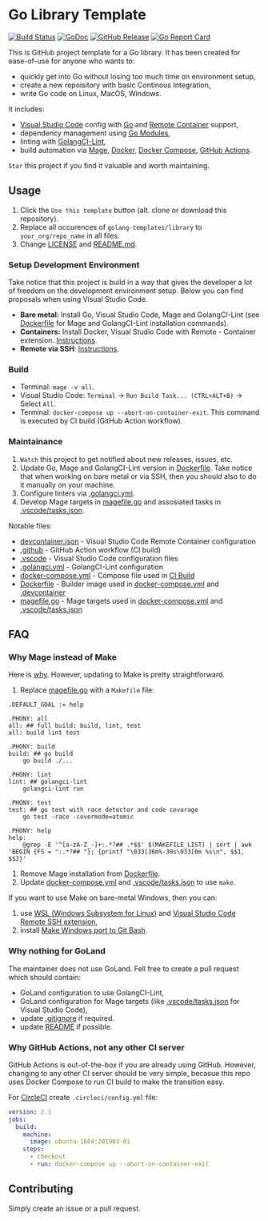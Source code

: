 # Go Library Template

[![Build Status](https://github.com/golang-templates/library/workflows/build/badge.svg)](https://github.com/golang-templates/library/actions?query=workflow%3Abuild)
[![GoDoc](https://godoc.org/github.com/golang-templates/library?status.svg)](https://godoc.org/github.com/golang-templates/library)
[![GitHub Release](https://img.shields.io/github/release/golang-templates/library.svg)](https://github.com/golang-templates/library/releases)
[![Go Report Card](https://goreportcard.com/badge/github.com/golang-templates/library)](https://goreportcard.com/report/github.com/golang-templates/library)

This is GitHub project template for a Go library. It has been created for ease-of-use for anyone who wants to:

- quickly get into Go without losing too much time on environment setup,
- create a new repoisitory with basic Continous Integration,
- write Go code on Linux, MacOS, Windows.

It includes:

- [Visual Studio Code](https://code.visualstudio.com) config with [Go](https://code.visualstudio.com/docs/languages/go) and [Remote Container](https://code.visualstudio.com/docs/remote/containers) support,
- dependency management using [Go Modules](https://github.com/golang/go/wiki/Modules),
- linting with [GolangCI-Lint](https://github.com/golangci/golangci-lint),
- build automation via [Mage](https://magefile.org), [Docker](https://docs.docker.com/engine), [Docker Compose](https://docs.docker.com/compose), [GitHub Actions](https://github.com/features/actions).

`Star` this project if you find it valuable and worth maintaining.

## Usage

1. Click the `Use this template` button (alt. clone or download this repository).
1. Replace all occurences of `golang-templates/library` to `your_org/repo_name` in all files.
1. Change [LICENSE](LICENSE) and [README.md](README.md).

### Setup Development Environment

Take notice that this project is build in a way that gives the developer a lot of freedom on the development environment setup. Below you can find proposals when using Visual Studio Code.

- **Bare metal:** Install Go, Visual Studio Code, Mage and GolangCI-Lint (see [Dockerfile](Dockerfile) for Mage and GolangCI-Lint installation commands).
- **Containers:** Install Docker, Visual Studio Code with Remote - Container extension. [Instructions](https://code.visualstudio.com/docs/remote/containers).
- **Remote via SSH**: [Instructions](https://code.visualstudio.com/docs/remote/ssh).

### Build

- Terminal: `mage -v all`.
- Visual Studio Code: `Terminal` → `Run Build Task... (CTRL+ALT+B)` → Select `All`.
- Terminal: `docker-compose up --abort-on-container-exit`. This command is executed by CI build (GitHub Action workflow).

### Maintainance

1. `Watch` this project to get notified about new releases, issues, etc.
1. Update Go, Mage and GolangCI-Lint version in [Dockerfile](Dockerfile). Take notice that when working on bare metal or via SSH, then you should also to do it manually on your machine.
1. Configure linters via [.golangci.yml](.golangci.yml).
1. Develop Mage targets in [magefile.go](magefile.go) and assosiated tasks in [.vscode/tasks.json](.vscode/tasks.json).

Notable files:

- [devcontainer.json](.devcontainer/devcontainer.json) - Visual Studio Code Remote Container configuration
- [.github](.github/workflows/build.yml) - GitHub Action workflow (CI build)
- [.vscode](.vscode) - Visual Studio Code configuration files
- [.golangci.yml](.golangci.yml) - GolangCI-Lint configuration
- [docker-compose.yml](docker-compose.yml) - Compose file used in [CI Build](.github/workflows/build.yml)
- [Dockerfile](Dockerfile) - Builder image used in [docker-compose.yml](docker-compose.yml) and [.devcontainer](.devcontainer/devcontainer.json)
- [magefile.go](magefile.go) - Mage targets used in [docker-compose.yml](docker-compose.yml) and [.vscode/tasks.json](.vscode/tasks.json)

## FAQ

### Why Mage instead of Make

Here is [why](https://github.com/magefile/mage#why).
However, updating to Make is pretty straightforward.

1. Replace [magefile.go](magefile.go) with a `Makefile` file:

```make
.DEFAULT_GOAL := help

.PHONY: all
all: ## full build: build, lint, test
all: build lint test

.PHONY: build
build: ## go build
	go build ./...

.PHONY: lint
lint: ## golangci-lint
	golangci-lint run

.PHONY: test
test: ## go test with race detector and code covarage
	go test -race -covermode=atomic

.PHONY: help
help:
	@grep -E '^[a-zA-Z_-]+:.*?## .*$$' $(MAKEFILE_LIST) | sort | awk 'BEGIN {FS = ":.*?## "}; {printf "\033[36m%-30s\033[0m %s\n", $$1, $$2}'
```

1. Remove Mage installation from [Dockerfile](Dockerfile).
1. Update [docker-compose.yml](docker-compose.yml) and [.vscode/tasks.json](.vscode/tasks.json) to use `make`.

If you want to use Make on bare-metal Windows, then you can:

1. use [WSL (Windows Subsystem for Linux)](https://docs.microsoft.com/en-us/windows/wsl/install-win10) and [Visual Studio Code Remote SSH extension](https://code.visualstudio.com/docs/remote/wsl),
1. install [Make Windows port to Git Bash](https://gist.github.com/evanwill/0207876c3243bbb6863e65ec5dc3f058).

### Why nothing for GoLand

The maintainer does not use GoLand. Fell free to create a pull request which should contain:

- GoLand configuration to use GolangCI-Lint,
- GoLand configuration for Mage targets (like [.vscode/tasks.json](.vscode/tasks.json) for Visual Studio Code),
- update [.gitignore](.gitignore) if required.
- update [README](README.md) if possible.

### Why GitHub Actions, not any other CI server

GitHub Actions is out-of-the-box if you are already using GitHub.
However, changing to any other CI server should be very simple, becasue this repo uses Docker Compose to run CI build to make the transition easy.

For [CircleCI](https://circleci.com/docs/2.0/executor-types/#using-machine) create `.circleci/config.yml` file:

```yml
version: 2.1
jobs:
  build:
    machine:
      image: ubuntu-1604:201903-01
    steps:
      - checkout
      - run: docker-compose up --abort-on-container-exit
```

## Contributing

Simply create an issue or a pull request.
